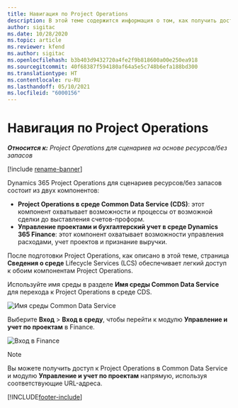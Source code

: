 ```yaml
---
title: Навигация по Project Operations
description: В этой теме содержится информация о том, как получить доступ к Project Operations из Lifecycle Services.
author: sigitac
ms.date: 10/28/2020
ms.topic: article
ms.reviewer: kfend
ms.author: sigitac
ms.openlocfilehash: b3b403d9432720a4fe2f9b818600a00e250ea918
ms.sourcegitcommit: 40f68387f594180af64a5e5c748b6efa188bd300
ms.translationtype: HT
ms.contentlocale: ru-RU
ms.lasthandoff: 05/10/2021
ms.locfileid: "6000156"
---
```

# <a name="navigate-project-operations"></a>Навигация по Project Operations

_**Относится к:** Project Operations для сценариев на основе ресурсов/без запасов_

[!include [rename-banner](~/includes/cc-data-platform-banner.md)]

Dynamics 365 Project Operations для сценариев ресурсов/без запасов состоит из двух компонентов: 

 - **Project Operations в среде Common Data Service (CDS)**: этот компонент охватывает возможности и процессы от возможной сделки до выставления счетов-проформ. 
 - **Управление проектами и бухгалтерский учет в среде Dynamics 365 Finance**: этот компонент охватывает возможности управления расходами, учет проектов и признание выручки. 

После подготовки Project Operations, как описано в этой теме, страница **Сведения о среде** Lifecycle Services (LCS) обеспечивает легкий доступ к обоим компонентам Project Operations.  

Используйте имя среды в разделе **Имя среды Common Data Service** для перехода к Project Operations в среде CDS. 

  ![Имя среды Common Data Service](./media/environment-name.PNG)

Выберите **Вход** > **Вход в среду**, чтобы перейти к модулю **Управление и учет по проектам** в Finance.  

   ![Вход в Finance](./media/environment-login.PNG)

> [!NOTE]
> Вы можете получить доступ к Project Operations в Common Data Service и модулю **Управление и учет по проектам** напрямую, используя соответствующие URL-адреса. 


[!INCLUDE[footer-include](../includes/footer-banner.md)]